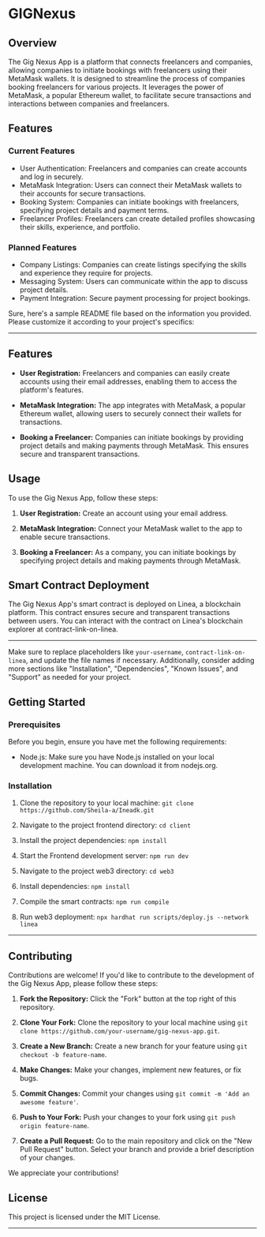 # GIGNexus

## Overview
The Gig Nexus App is a platform that connects freelancers and companies, allowing companies to initiate bookings with freelancers using their MetaMask wallets. It is designed to streamline the process of companies booking freelancers for various projects. It leverages the power of MetaMask, a popular Ethereum wallet, to facilitate secure transactions and interactions between companies and freelancers.

## Features
### Current Features
* User Authentication: Freelancers and companies can create accounts and log in securely.
* MetaMask Integration: Users can connect their MetaMask wallets to their accounts for secure transactions.
* Booking System: Companies can initiate bookings with freelancers, specifying project details and payment terms.
* Freelancer Profiles: Freelancers can create detailed profiles showcasing their skills, experience, and portfolio.

### Planned Features
* Company Listings: Companies can create listings specifying the skills and experience they require for projects.
* Messaging System: Users can communicate within the app to discuss project details.
* Payment Integration: Secure payment processing for project bookings.

Sure, here's a sample README file based on the information you provided. Please customize it according to your project's specifics:

---

## Features

- **User Registration:** Freelancers and companies can easily create accounts using their email addresses, enabling them to access the platform's features.

- **MetaMask Integration:** The app integrates with MetaMask, a popular Ethereum wallet, allowing users to securely connect their wallets for transactions.

- **Booking a Freelancer:** Companies can initiate bookings by providing project details and making payments through MetaMask. This ensures secure and transparent transactions.

## Usage

To use the Gig Nexus App, follow these steps:

1. **User Registration:** Create an account using your email address.

2. **MetaMask Integration:** Connect your MetaMask wallet to the app to enable secure transactions.

3. **Booking a Freelancer:** As a company, you can initiate bookings by specifying project details and making payments through MetaMask.

## Smart Contract Deployment

The Gig Nexus App's smart contract is deployed on Linea, a blockchain platform. This contract ensures secure and transparent transactions between users. You can interact with the contract on Linea's blockchain explorer at contract-link-on-linea.


---

Make sure to replace placeholders like `your-username`, `contract-link-on-linea`, and update the file names if necessary. Additionally, consider adding more sections like "Installation", "Dependencies", "Known Issues", and "Support" as needed for your project.

## Getting Started
### Prerequisites
Before you begin, ensure you have met the following requirements:

* Node.js: Make sure you have Node.js installed on your local development machine. You can download it from nodejs.org.

### Installation 
1. Clone the repository to your local machine:
`git clone https://github.com/Sheila-a/Ineadk.git`

2. Navigate to the project frontend directory:
`cd client`

3. Install the project dependencies:
`npm install`

4. Start the Frontend development server:
`npm run dev`

5. Navigate to the project web3 directory:
`cd web3`

6. Install dependencies:
`npm install`

7. Compile the smart contracts:
`npm run compile`

8. Run web3 deployment:
`npx hardhat run scripts/deploy.js --network linea`

---

## Contributing

Contributions are welcome! If you'd like to contribute to the development of the Gig Nexus App, please follow these steps:

1. **Fork the Repository:** Click the "Fork" button at the top right of this repository.

2. **Clone Your Fork:** Clone the repository to your local machine using `git clone https://github.com/your-username/gig-nexus-app.git`.

3. **Create a New Branch:** Create a new branch for your feature using `git checkout -b feature-name`.

4. **Make Changes:** Make your changes, implement new features, or fix bugs.

5. **Commit Changes:** Commit your changes using `git commit -m 'Add an awesome feature'`.

6. **Push to Your Fork:** Push your changes to your fork using `git push origin feature-name`.

7. **Create a Pull Request:** Go to the main repository and click on the "New Pull Request" button. Select your branch and provide a brief description of your changes.

We appreciate your contributions!

## License

This project is licensed under the MIT License.

---

